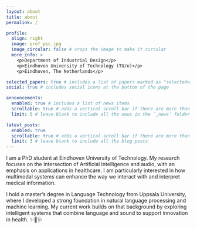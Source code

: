 ```yaml
---
layout: about
title: about
permalink: /

profile:
  align: right
  image: prof_pic.jpg
  image_circular: false # crops the image to make it circular
  more_info: >
    <p>Department of Industrial Design</p>
    <p>Eindhoven University of Technology (TU/e)</p>
    <p>Eindhoven, The Netherlands</p>

selected_papers: true # includes a list of papers marked as "selected={true}"
social: true # includes social icons at the bottom of the page

announcements:
  enabled: true # includes a list of news items
  scrollable: true # adds a vertical scroll bar if there are more than 3 news items
  limit: 5 # leave blank to include all the news in the `_news` folder

latest_posts:
  enabled: true
  scrollable: true # adds a vertical scroll bar if there are more than 3 new posts items
  limit: 3 # leave blank to include all the blog posts
---
```


I am a PhD student at Eindhoven University of Technology. My research focuses on the intersection of Artificial Intelligence and audio, with an emphasis on applications in healthcare. I am particularly interested in how multimodal systems can enhance the way we interact with and interpret medical information.

I hold a master’s degree in Language Technology from Uppsala University, where I developed a strong foundation in natural language processing and machine learning. My current work builds on that background by exploring intelligent systems that combine language and sound to support innovation in health. ✨🤖🩺
